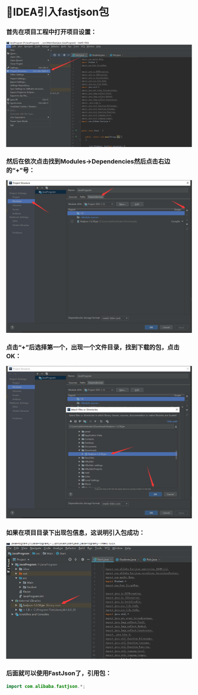# :satellite:IDEA引入fastjson包

### 首先在项目工程中打开项目设置：

![](https://github.com/Lumnca/FastJSON/blob/master/Img/a1.png)


### 然后在依次点击找到Modules->Dependencies然后点击右边的“+”号：

![](https://github.com/Lumnca/FastJSON/blob/master/Img/a2.png)

### 点击“+”后选择第一个，出现一个文件目录，找到下载的包，点击OK：

![](https://github.com/Lumnca/FastJSON/blob/master/Img/a3.png)

### 如果在项目目录下出现包信息，这说明引入包成功：

![](https://github.com/Lumnca/FastJSON/blob/master/Img/a4.png)

### 后面就可以使用FastJson了，引用包：

```java
import com.alibaba.fastjson.*;
```
